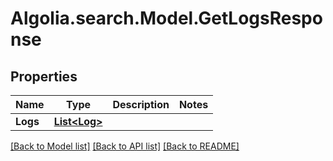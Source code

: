 # Algolia.search.Model.GetLogsResponse

## Properties

Name | Type | Description | Notes
------------ | ------------- | ------------- | -------------
**Logs** | [**List&lt;Log&gt;**](Log.md) |  | 

[[Back to Model list]](../README.md#documentation-for-models) [[Back to API list]](../README.md#documentation-for-api-endpoints) [[Back to README]](../README.md)

